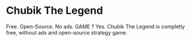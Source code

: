 # Chubik The Legend
Free. Open-Source. No ads. GAME ?
Yes. 
Chubik The Legend is completly free, without ads and open-source strategy game.
